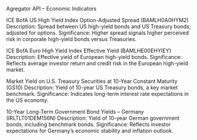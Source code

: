 Agregator API – Economic Indicators

ICE BofA US High Yield Index Option-Adjusted Spread (BAMLH0A0HYM2)
Description: Spread between US high-yield bonds and US Treasury bonds, adjusted for options.
Significance: Higher spread signals higher perceived risk in corporate high-yield bonds versus Treasuries.

ICE BofA Euro High Yield Index Effective Yield (BAMLHE00EHYIEY)
Description: Effective yield of European high-yield bonds.
Significance: Reflects average investor return and credit risk in the European high-yield market.

Market Yield on U.S. Treasury Securities at 10-Year Constant Maturity (GS10)
Description: Yield of 10-year US Treasury bonds, a key market benchmark.
Significance: Indicates long-term interest rate expectations in the US economy.

10-Year Long-Term Government Bond Yields – Germany (IRLTLT01DEM156N)
Description: Yield of 10-year German government bonds, including benchmark bonds.
Significance: Reflects investor expectations for Germany’s economic stability and inflation outlook.
